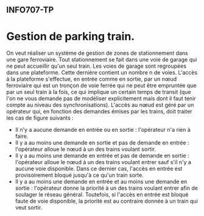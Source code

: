 ## INFO707-TP
# Gestion de parking train.
On veut réaliser un système de gestion de zones de stationnement dans une gare ferroviaire. Tout
stationnement se fait dans une voie de garage qui ne peut accueillir qu'un seul train. Les voies de
garage sont regroupées dans une plateforme. Cette dernière contient un nombre n de voies. L'accès
à la plateforme s'effectue, en entrée comme en sortie, par un nœud ferroviaire qui est un tronçon
de voie ferrée qui ne peut être empruntée que par un seul train à la fois, ce qui implique un certain
temps de transit (que l'on ne vous demande pas de modéliser explicitement mais dont il faut tenir
compte au niveau des synchronisations). L'accès au nœud est géré par un opérateur qui, en fonction
des demandes émises par les trains, doit traiter les cas de figure suivants :
- Il n'y a aucune demande en entrée ou en sortie : l'opérateur n'a rien à faire.
- Il y a au moins une demande en sortie et pas de demande en entrée : l'opérateur alloue le
nœud à un des trains voulant sortir.
- Il y a au moins une demande en entrée et pas de demande en sortie : l'opérateur alloue le
nœud à un des trains voulant entrer sauf s'il n'y a aucune voie disponible. Dans ce dernier
cas, l'accès en entrée est provisoirement bloqué jusqu'à ce qu'un train sorte.
- Il y a au moins une demande en entrée et au moins une demande en sortie : l'opérateur
donne la priorité à un des trains voulant entrer afin de soulager le réseau général. Toutefois,
si l'accès en entrée est bloqué faute de voie disponible, la priorité est au contraire donnée à
un train qui veut sortir.
